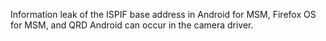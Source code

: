 Information leak of the ISPIF base address in Android for MSM, Firefox OS for MSM, and QRD Android can occur in the camera driver.